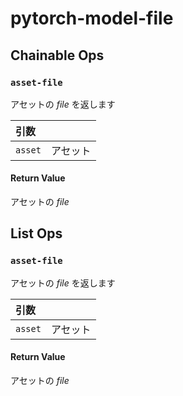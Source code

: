 
# pytorch-model-file

## Chainable Ops
<h3 id="asset-file"><code>asset-file</code></h3>

アセットの _file_ を返します

| 引数 |  |
| :--- | :--- |
| `asset` | アセット |

#### Return Value
アセットの _file_ 


## List Ops
<h3 id="asset-file"><code>asset-file</code></h3>

アセットの _file_ を返します

| 引数 |  |
| :--- | :--- |
| `asset` | アセット |

#### Return Value
アセットの _file_ 
